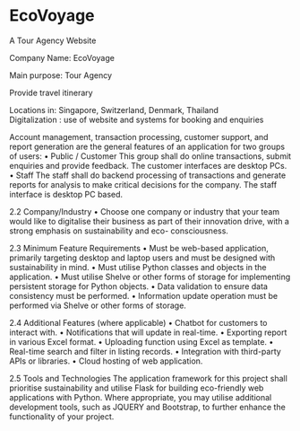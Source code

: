 # EcoVoyage
A Tour Agency Website


Company Name: EcoVoyage 

Main purpose: Tour Agency  

Provide travel itinerary  

Locations in: Singapore,  Switzerland, Denmark, Thailand  
Digitalization :  use of website and systems for booking and enquiries

Account management, transaction processing, customer support, and report generation are 
the general features of an application for two groups of users: 
• Public / Customer 
This group shall do online transactions, submit enquiries and provide feedback. The 
customer interfaces are desktop PCs. 
• Staff 
The staff shall do backend processing of transactions and generate reports for analysis 
to make critical decisions for the company. The staff interface is desktop PC based. 

 
2.2 Company/Industry 
• Choose one company or industry that your team would like to digitalise their business 
as part of their innovation drive, with a strong emphasis on sustainability and eco- 
consciousness. 

 
2.3 Minimum Feature Requirements 
• Must be web-based application, primarily targeting desktop and laptop users and 
must be designed with sustainability in mind. 
• Must utilise Python classes and objects in the application. 
• Must utilise Shelve or other forms of storage for implementing persistent storage for 
Python objects. 
• Data validation to ensure data consistency must be performed. 
• Information update operation must be performed via Shelve or other forms of storage. 

 
2.4 Additional Features (where applicable) 
• Chatbot for customers to interact with. 
• Notifications that will update in real-time. 
• Exporting report in various Excel format. 
• Uploading function using Excel as template. 
• Real-time search and filter in listing records. 
• Integration with third-party APIs or libraries. 
• Cloud hosting of web application. 

 
2.5 Tools and Technologies 
The application framework for this project shall prioritise sustainability and utilise Flask for 
building eco-friendly web applications with Python. Where appropriate, you may utilise 
additional development tools, such as JQUERY and Bootstrap, to further enhance the 
functionality of your project. 
